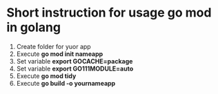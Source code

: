 # Short instruction for usage go mod in golang

1. Create folder for yuor app    
2. Execute **go mod init nameapp**   
3. Set variable **export GOCACHE=package**  
4. Set variable **export GO111MODULE=auto**  
5. Execute **go mod tidy** 
6. Execute **go build -o yournameapp**   

